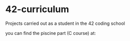 # 42-curriculum

Projects carried out as a student in the 42 coding school

you can find the piscine part (C course) at: <!--TODO: add github link for 42Piscine and throgh | git submodule add (github link) 42Piscine-C | -->
